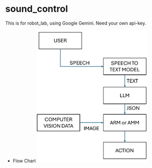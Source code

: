 # sound_control
This is for robot_lab, using Google Gemini. Need your own api-key.

- Flow Chart
![flow](./sound_control_flow.png)
